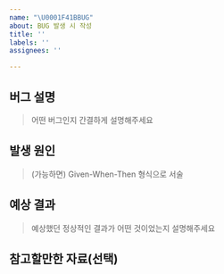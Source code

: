 ```yaml
---
name: "\U0001F41BBUG"
about: BUG 발생 시 작성
title: ''
labels: ''
assignees: ''

---
```


## 버그 설명
> 어떤 버그인지 간결하게 설명해주세요

## 발생 원인
> (가능하면) Given-When-Then 형식으로 서술

## 예상 결과
> 예상했던 정상적인 결과가 어떤 것이었는지 설명해주세요

## 참고할만한 자료(선택)
